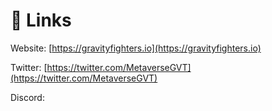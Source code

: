 # 🔗 Links

Website: [https://gravityfighters.io](https://gravityfighters.io)

Twitter: [https://twitter.com/MetaverseGVT](https://twitter.com/MetaverseGVT)

Discord:&#x20;
